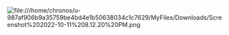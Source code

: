 ![file:///home/chronos/u-987af906b9a35759be4bd4e1b50638034c1c7629/MyFiles/Downloads/Screenshot%202022-10-11%208.12.20%20PM.png](link)